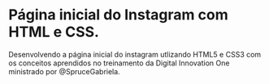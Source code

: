 # Página inicial do Instagram com HTML e CSS.

Desenvolvendo a página inicial do instagram utlizando HTML5 e CSS3 com os conceitos aprendidos no treinamento da Digital Innovation One ministrado por @SpruceGabriela.
